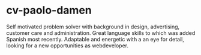 # cv-paolo-damen

Self motivated problem solver with background in design, advertising, customer
care and administration. Great language skills to which was added Spanish
most recently. Adaptable and energetic with a an eye for detail, looking for a
new opportunities as webdeveloper.
